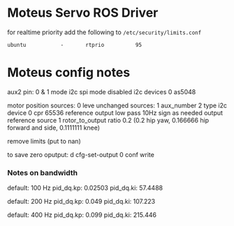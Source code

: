 # Moteus Servo ROS Driver

for realtime priority add the following to `/etc/security/limits.conf`
```
ubuntu           -       rtprio          95
```


# Moteus config notes

aux2
    pin: 0 & 1 
        mode i2c
    spi
        mode disabled
    i2c
        devices 0
            as5048

motor position
    sources: 0
        leve unchanged
    sources: 1
        aux_number 2
        type i2c
        device 0
        cpr 65536
        reference output
        low pass 10Hz
        sign as needed
    output
        reference source 1
    rotor_to_output ratio 0.2 (0.2 hip yaw, 0.166666 hip forward and side, 0.1111111 knee)

remove limits (put to nan)

to save zero oputput:
d cfg-set-output 0
conf write


### Notes on bandwidth

default: 100 Hz
pid_dq.kp: 0.02503
pid_dq.ki: 57.4488

default: 200 Hz
pid_dq.kp: 0.049
pid_dq.ki: 107.223

default: 400 Hz
pid_dq.kp: 0.099
pid_dq.ki: 215.446




